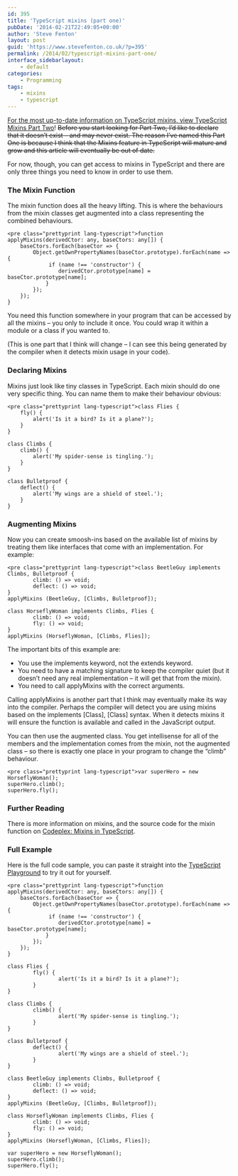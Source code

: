 ```yaml
---
id: 395
title: 'TypeScript mixins (part one)'
pubDate: '2014-02-21T22:49:05+00:00'
author: 'Steve Fenton'
layout: post
guid: 'https://www.stevefenton.co.uk/?p=395'
permalink: /2014/02/typescript-mixins-part-one/
interface_sidebarlayout:
    - default
categories:
    - Programming
tags:
    - mixins
    - typescript
---
```


[For the most up-to-date information on TypeScript mixins, view TypeScript Mixins Part Two](https://www.stevefenton.co.uk/2017/08/typescript-mixins-part-two/)! <del>Before you start looking for Part Two, I’d like to declare that it doesn’t exist – and may never exist. The reason I’ve named this Part One is because I think that the Mixins feature in TypeScript will mature and grow and this article will eventually be out of date.</del>

For now, though, you can get access to mixins in TypeScript and there are only three things you need to know in order to use them.

### The Mixin Function

The mixin function does all the heavy lifting. This is where the behaviours from the mixin classes get augmented into a class representing the combined behaviours.

```
<pre class="prettyprint lang-typescript">function applyMixins(derivedCtor: any, baseCtors: any[]) {
    baseCtors.forEach(baseCtor => {
        Object.getOwnPropertyNames(baseCtor.prototype).forEach(name => {
             if (name !== 'constructor') {
                derivedCtor.prototype[name] = baseCtor.prototype[name];
            }
        });
    });
}
```

You need this function somewhere in your program that can be accessed by all the mixins – you only to include it once. You could wrap it within a module or a class if you wanted to.

(This is one part that I think will change – I can see this being generated by the compiler when it detects mixin usage in your code).

### Declaring Mixins

Mixins just look like tiny classes in TypeScript. Each mixin should do one very specific thing. You can name them to make their behaviour obvious:

```
<pre class="prettyprint lang-typescript">class Flies {
    fly() {
        alert('Is it a bird? Is it a plane?');
    }
}

class Climbs {
    climb() {
        alert('My spider-sense is tingling.');
    }
}

class Bulletproof {
    deflect() {
        alert('My wings are a shield of steel.');
    }
}
```

### Augmenting Mixins

Now you can create smoosh-ins based on the available list of mixins by treating them like interfaces that come with an implementation. For example:

```
<pre class="prettyprint lang-typescript">class BeetleGuy implements Climbs, Bulletproof {
        climb: () => void;
        deflect: () => void;
}
applyMixins (BeetleGuy, [Climbs, Bulletproof]);

class HorseflyWoman implements Climbs, Flies {
        climb: () => void;
        fly: () => void;
}
applyMixins (HorseflyWoman, [Climbs, Flies]);
```

The important bits of this example are:

- You use the implements keyword, not the extends keyword.
- You need to have a matching signature to keep the compiler quiet (but it doesn’t need any real implementation – it will get that from the mixin).
- You need to call applyMixins with the correct arguments.

Calling applyMixins is another part that I think may eventually make its way into the compiler. Perhaps the compiler will detect you are using mixins based on the implements \[Class\], \[Class\] syntax. When it detects mixins it will ensure the function is available and called in the JavaScript output.

You can then use the augmented class. You get intellisense for all of the members and the implementation comes from the mixin, not the augmented class – so there is exactly one place in your program to change the “climb” behaviour.

```
<pre class="prettyprint lang-typescript">var superHero = new HorseflyWoman();
superHero.climb();
superHero.fly();
```

### Further Reading

There is more information on mixins, and the source code for the mixin function on [Codeplex: Mixins in TypeScript](https://typescript.codeplex.com/wikipage?title=Mixins%20in%20TypeScript).

### Full Example

Here is the full code sample, you can paste it straight into the [TypeScript Playground](http://www.typescriptlang.org/Playground/) to try it out for yourself.

```
<pre class="prettyprint lang-typescript">function applyMixins(derivedCtor: any, baseCtors: any[]) {
    baseCtors.forEach(baseCtor => {
        Object.getOwnPropertyNames(baseCtor.prototype).forEach(name => {
             if (name !== 'constructor') {
                derivedCtor.prototype[name] = baseCtor.prototype[name];
            }
        });
    });
}

class Flies {
        fly() {
                alert('Is it a bird? Is it a plane?');
        }
}

class Climbs {
        climb() {
                alert('My spider-sense is tingling.');
        }
}

class Bulletproof {
        deflect() {
                alert('My wings are a shield of steel.');
        }
}

class BeetleGuy implements Climbs, Bulletproof {
        climb: () => void;
        deflect: () => void;
}
applyMixins (BeetleGuy, [Climbs, Bulletproof]);

class HorseflyWoman implements Climbs, Flies {
        climb: () => void;
        fly: () => void;
}
applyMixins (HorseflyWoman, [Climbs, Flies]);

var superHero = new HorseflyWoman();
superHero.climb();
superHero.fly();
```